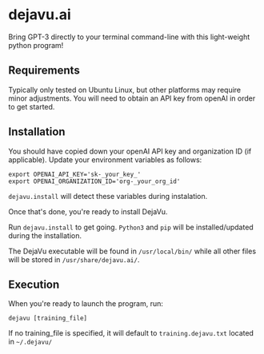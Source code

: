 # dejavu.ai
Bring GPT-3 directly to your terminal command-line with this light-weight python program!

## Requirements
Typically only tested on Ubuntu Linux, but other platforms may require minor adjustments. You will need to obtain an API key from openAI in order to get started.

## Installation
You should have copied down your openAI API key and organization ID (if applicable). Update your environment variables as follows:

```
export OPENAI_API_KEY='sk-_your_key_'
export OPENAI_ORGANIZATION_ID='org-_your_org_id'
```

```dejavu.install``` will detect these variables during instalation.

Once that's done, you're ready to install DejaVu. 

Run ```dejavu.install``` to get going. ```Python3``` and ```pip``` will be installed/updated during the installation. 

The DejaVu executable will be found in ```/usr/local/bin/``` while all other files will be stored in ```/usr/share/dejavu.ai/```.

## Execution
When you're ready to launch the program, run:

```
dejavu [training_file]
```

If no training_file is specified, it will default to ```training.dejavu.txt``` located in ```~/.dejavu/```

